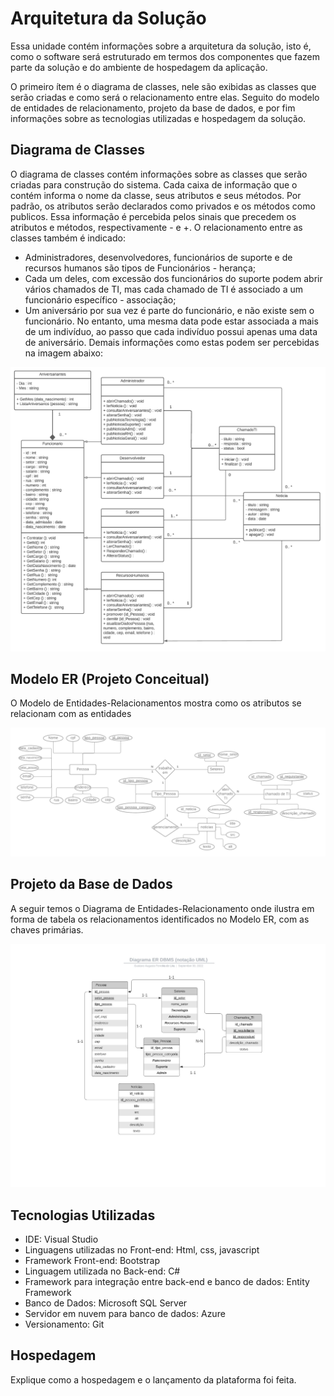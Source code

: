 # Arquitetura da Solução

Essa unidade contém informações sobre a arquitetura da solução, isto é, como o software será estruturado em termos dos componentes que fazem parte da solução e do ambiente de hospedagem da aplicação.

O primeiro ítem é o diagrama de classes, nele são exibidas as classes que serão criadas e como será o relacionamento entre elas. Seguito do modelo de entidades de relacionamento, projeto da base de dados, e por fim informações sobre as tecnologias utilizadas e hospedagem da solução.

## Diagrama de Classes
O diagrama de classes contém informações sobre as classes que serão criadas para construção do sistema.
Cada caixa de informação que o contém informa o nome da classe, seus atributos e seus métodos. Por padrão, os atributos serão declarados como privados e os métodos como publicos. Essa informação é percebida pelos sinais que precedem os atributos e métodos, respectivamente - e +.
O relacionamento entre as classes também é indicado:
* Administradores, desenvolvedores, funcionários de suporte e de recursos humanos são tipos de Funcionários - herança;
* Cada um deles, com excessão dos funcionários do suporte podem abrir vários chamados de TI, mas cada chamado de TI é associado a um funcionário específico - associação;
* Um aniversário por sua vez é parte do funcionário, e não existe sem o funcionário. No entanto, uma mesma data pode estar associada a mais de um indivíduo, ao passo que cada indivíduo possui apenas uma data de aniversário.
Demais informações como estas podem ser percebidas na imagem abaixo:

<img src= https://github.com/ICEI-PUC-Minas-PMV-ADS/pmv-ads-2022-2-e2-proj-int-t5-spacenet/blob/6cc2b80c539528ffac015c046896de74db3e4e11/docs/img/Diagrama%20de%20classes.png/>


## Modelo ER (Projeto Conceitual)

O Modelo de Entidades-Relacionamentos mostra como os atributos se relacionam com as entidades

<img src = https://github.com/ICEI-PUC-Minas-PMV-ADS/pmv-ads-2022-2-e2-proj-int-t5-spacenet/blob/e08b649bed5055ba46f5eab281fa2165f70b4e84/docs/img/Modelo_ER%20-%20Spacenet.png>

## Projeto da Base de Dados

A seguir temos o Diagrama de Entidades-Relacionamento onde ilustra em forma de tabela os relacionamentos identificados no Modelo ER, com as chaves primárias.
 
<img src = "https://github.com/ICEI-PUC-Minas-PMV-ADS/pmv-ads-2022-2-e2-proj-int-t5-spacenet/blob/2b3d6505a61d3abf69268b990eb425aae1702343/docs/img/Diagrama%20ER%20DBMS%20(nota%C3%A7%C3%A3o%20UML).jpg">

## Tecnologias Utilizadas

* IDE: Visual Studio 
* Linguagens utilizadas no Front-end: Html, css, javascript
* Framework Front-end: Bootstrap 
* Linguagem utilizada no Back-end: C#
* Framework para integração entre back-end e banco de dados: Entity Framework 
* Banco de Dados: Microsoft SQL Server 
* Servidor em nuvem para banco de dados:  Azure 
* Versionamento: Git

## Hospedagem

Explique como a hospedagem e o lançamento da plataforma foi feita.
